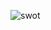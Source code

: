 ![swot](https://user-images.githubusercontent.com/78849193/107905764-7df50b00-6f75-11eb-9d59-9df8b3bf3f73.png)
